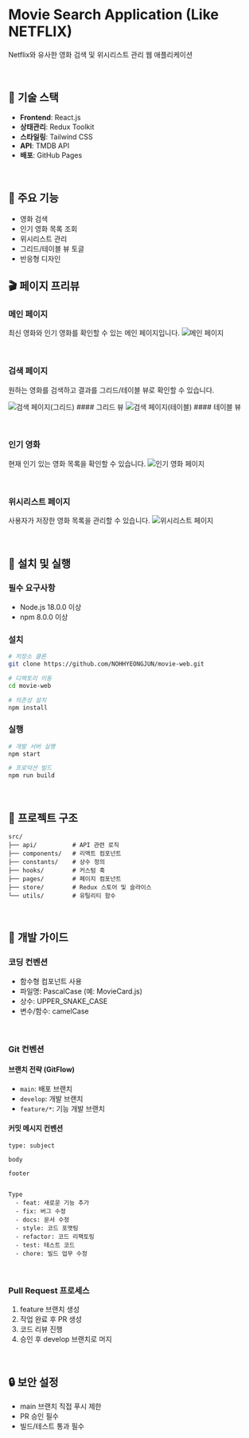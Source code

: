 
# Movie Search Application (Like NETFLIX)

Netflix와 유사한 영화 검색 및 위시리스트 관리 웹 애플리케이션

&nbsp;

## 🚀 기술 스택

- **Frontend**: React.js
- **상태관리**: Redux Toolkit
- **스타일링**: Tailwind CSS
- **API**: TMDB API
- **배포**: GitHub Pages

&nbsp;

## 📌 주요 기능

- 영화 검색
- 인기 영화 목록 조회
- 위시리스트 관리
- 그리드/테이블 뷰 토글
- 반응형 디자인
&nbsp;

## 🎬 페이지 프리뷰

### 메인 페이지

최신 영화와 인기 영화를 확인할 수 있는 메인 페이지입니다.
<img src="/public/images/home.png" alt="메인 페이지">

&nbsp;

### 검색 페이지

원하는 영화를 검색하고 결과를 그리드/테이블 뷰로 확인할 수 있습니다.

<img src="/public/images/search-grid.png" alt="검색 페이지(그리드)">
#### 그리드 뷰

<img src="/public/images/search-table.png" alt="검색 페이지(테이블)">
#### 테이블 뷰

&nbsp;

### 인기 영화 

현재 인기 있는 영화 목록을 확인할 수 있습니다.
<img src="/public/images/popular.png" alt="인기 영화 페이지">

&nbsp;

### 위시리스트 페이지
사용자가 저장한 영화 목록을 관리할 수 있습니다.
<img src="/public/images/wishlist.png" alt="위시리스트 페이지">

&nbsp;

## 🔧 설치 및 실행

### 필수 요구사항

- Node.js 18.0.0 이상
- npm 8.0.0 이상

### 설치

```bash
# 저장소 클론
git clone https://github.com/NOHHYEONGJUN/movie-web.git

# 디렉토리 이동
cd movie-web

# 의존성 설치
npm install
```

### 실행

```bash
# 개발 서버 실행
npm start

# 프로덕션 빌드
npm run build
```

&nbsp;

## 📁 프로젝트 구조

```
src/
├── api/          # API 관련 로직
├── components/   # 리액트 컴포넌트
├── constants/    # 상수 정의
├── hooks/        # 커스텀 훅
├── pages/        # 페이지 컴포넌트
├── store/        # Redux 스토어 및 슬라이스
└── utils/        # 유틸리티 함수
```
&nbsp;

## 📝 개발 가이드

### 코딩 컨벤션

- 함수형 컴포넌트 사용
- 파일명: PascalCase (예: MovieCard.js)
- 상수: UPPER_SNAKE_CASE
- 변수/함수: camelCase

&nbsp;

### Git 컨벤션

#### 브랜치 전략 (GitFlow)

- `main`: 배포 브랜치
- `develop`: 개발 브랜치
- `feature/*`: 기능 개발 브랜치

#### 커밋 메시지 컨벤션

```
type: subject

body

footer


Type
  - feat: 새로운 기능 추가
  - fix: 버그 수정
  - docs: 문서 수정
  - style: 코드 포맷팅
  - refactor: 코드 리팩토링
  - test: 테스트 코드
  - chore: 빌드 업무 수정
 ```

&nbsp;

### Pull Request 프로세스

1. feature 브랜치 생성
2. 작업 완료 후 PR 생성
3. 코드 리뷰 진행
4. 승인 후 develop 브랜치로 머지

&nbsp;

## 🔒 보안 설정

- main 브랜치 직접 푸시 제한
- PR 승인 필수
- 빌드/테스트 통과 필수
